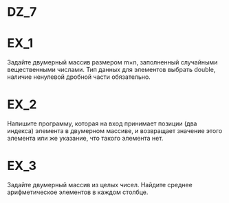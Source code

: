 # DZ_7

# EX_1

Задайте двумерный массив размером m×n, заполненный случайными вещественными числами. Тип данных для элементов выбрать double, наличие ненулевой дробной части обязательно.

# EX_2

Напишите программу, которая на вход принимает позиции (два индекса) элемента в двумерном массиве, и возвращает значение этого элемента или же указание, что такого элемента нет.


# EX_3

Задайте двумерный массив из целых чисел. Найдите среднее арифметическое элементов в каждом столбце.